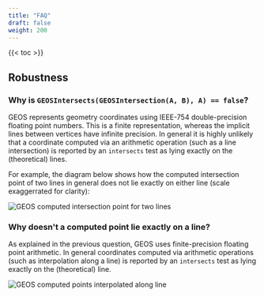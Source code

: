 ```yaml
---
title: "FAQ"
draft: false
weight: 200
---
```


{{< toc >}}

## Robustness

### Why is `GEOSIntersects(GEOSIntersection(A, B), A) == false`?

GEOS represents geometry coordinates using IEEE-754 double-precision floating point numbers.
This is a finite representation, whereas the implicit lines between vertices have infinite precision.  In general it is highly unlikely that a coordinate computed via an arithmetic operation
(such as a line intersection) is reported by an `intersects` test as lying exactly on the (theoretical) lines.

For example, the diagram below shows how the computed intersection point of two lines in general does not lie exactly on either line (scale exaggerrated for clarity):

![GEOS computed intersection point for two lines](/geos-line-intersect-precision.png)

### Why doesn't a computed point lie exactly on a line?

As explained in the previous question, GEOS uses finite-precision floating point arithmetic.  In general coordinates computed via arithmetic operations
(such as interpolation along a line) is reported by an `intersects` test as lying exactly on the (theoretical) line.

![GEOS computed points interpolated along line](/geos-line-interpolated-precision.png)
